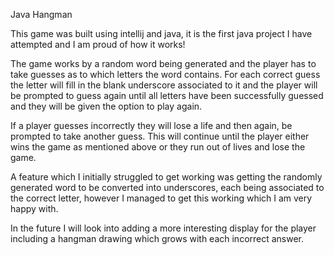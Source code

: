 Java Hangman


This game was built using intellij and java, it is the first java project I have attempted and I am proud of how it works!

The game works by a random word being generated and the player has to take guesses as to which letters the word contains. For each correct guess the letter will fill in the blank underscore associated to it and the player will be prompted to guess again until all letters have been successfully guessed and they will be given the option to play again.

If a player guesses incorrectly they will lose a life and then again, be prompted to take another guess. This will continue until the player either wins the game as mentioned above or they run out of lives and lose the game.

A feature which I initially struggled to get working was getting the randomly generated word to be converted into underscores, each being associated to the correct letter, however I managed to get this working which I am very happy with. 

In the future I will look into adding a more interesting display for the player including a hangman drawing which grows with each incorrect answer.
